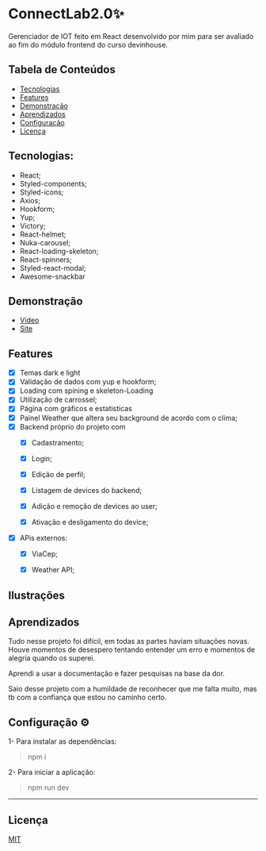 # ConnectLab2.0✨

Gerenciador de IOT feito em React desenvolvido por mim para ser avaliado ao fim do módulo frontend do curso devinhouse.


## Tabela de Conteúdos

- [Tecnologias](#Tecnologias)
- [Features](#Features)
- [Demonstração](#Demonstração)
- [Aprendizados](#Aprendizados)
- [Configuração](#Configuração⚙)
- [Licença](#Licença)


## Tecnologias:

- React;
- Styled-components;
- Styled-icons;
- Axios;
- Hookform;
- Yup;
- Victory;
- React-helmet; 
- Nuka-carousel; 
- React-loading-skeleton; 
- React-spinners; 
- Styled-react-modal;
- Awesome-snackbar  


## Demonstração

- [Vídeo](https://youtu.be/fGDxn27uRqU)
- [Site](https://connect-lab20.netlify.app)


## Features

- [x]   Temas dark e light
- [x]  Validação de dados com yup e hookform;
- [x]  Loading com spining e skeleton-Loading
- [x]  Utilização de carrossel;
- [x]  Página com gráficos e estatisticas
- [x]  Painel Weather que altera seu background de acordo com o clima;
- [x]  Backend próprio do projeto com 
    - [x]  Cadastramento;
    - [x]  Login;
    - [x]  Edição de perfil;
    - [x]  Listagem de devices do backend;
    - [x]  Adição e remoção de devices ao user;
    - [x]  Ativação e desligamento do device;

   
- [x]  APis externos:
    - [x]  ViaCep;
    - [x]  Weather API;






## Ilustrações
## Aprendizados

Tudo nesse projeto foi difícil, em todas as partes haviam situações novas. Houve momentos de desespero tentando entender um erro e momentos de alegria quando os superei. 

Aprendi a usar a documentação e fazer pesquisas na base da dor. 

Saio desse projeto com a humildade de reconhecer que me falta muito, mas tb com a confiança que estou no caminho certo.

## Configuração ⚙ 

1- Para instalar as dependências:
> npm i

2- Para iniciar a aplicação:
> npm run dev

---
## Licença

[MIT](https://choosealicense.com/licenses/mit/)
